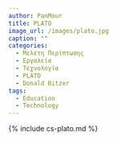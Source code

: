 ```yaml
---
author: PanMour
title: PLATO
image_url: /images/plato.jpg
caption: ""  
categories:
  - Μελέτη Περίπτωσης
  - Εργαλεία
  - Τεχνολογία
  - PLATO
  - Donald Bitzer
tags:
  - Education
  - Technology 
---
```


{% include cs-plato.md %}
